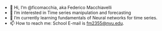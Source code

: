 - 👋 Hi, I’m @ficomacchia, aka Federico Macchiavelli
- 👀 I’m interested in Time series manipulation and forecasting
- 🌱 I’m currently learning fundamentals of Neural networks for time series.
- 📫 How to reach me: School E-mail is fm2355@nyu.edu.

<!---
ficomacchia/ficomacchia is a ✨ special ✨ repository because its `README.md` (this file) appears on your GitHub profile.
You can click the Preview link to take a look at your changes.
--->
